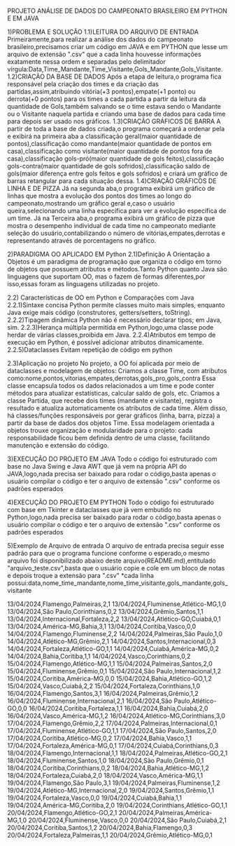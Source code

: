 PROJETO ANÁLISE DE DADOS DO CAMPEONATO BRASILEIRO EM PYTHON E EM JAVA

1)PROBLEMA E SOLUÇÃO
1.1)LEITURA DO ARQUIVO DE ENTRADA
Primeiramente,para realizar a análise dos dados do campeonato brasileiro,precisamos criar um código em JAVA e em PYTHON que lesse um arquivo de extensão ".csv" que a cada linha houvesse informações exatamente nessa ordem e separadas pelo delimitador vírgula:Data,Time_Mandante,Time_Visitante,Gols_Mandante,Gols_Visitante.
1.2)CRIAÇÃO DA BASE DE DADOS
Após a etapa de leitura,o programa fica responsável pela criação dos times e da criação das partidas,assim,atribuindo vitória(+3 pontos),empate(+1 ponto) ou derrota(+0 pontos) para os times a cada partida a partir da leitura da quantidade de Gols,também salvando se o time estava sendo o Mandante ou o Visitante naquela partida e criando uma base de dados para cada time para depois ser usado nos gráficos.
1.3)CRIAÇÃO GRÁFICOS DE BARRA
A partir de toda a base de dados criada,o programa começará a ordenar pela e exibirá na primeira aba a classificação geral(maior quantidade de pontos),classificação como mandante(maior quantidade de pontos em casa),classificação como visitante(maior quantidade de pontos fora de casa),classificação gols-pró(maior quantidade de gols feitos),classificação gols-contra(maior quantidade de gols sofridos),classificação saldo de gols(maior diferença entre gols feitos e gols sofridos) e criará um gráfico de barras retangular para cada situação dessa.
1.4)CRIAÇÃO GRÁFICOS DE LINHA E DE PIZZA
Já na segunda aba,o programa exibirá um gráfico de linhas que mostra a evolução dos pontos dos times ao longo do campeonato,mostrando um gráfico geral e,caso o usuário queira,selecionando uma linha específica para ver a evolução específica de um time.
Já na Terceira aba,o programa exibirá um gráfico de pizza que mostra o desempenho individual de cada time no campeonato mediante seleção do usuário,contabilizando o número de vitórias,empates,derrotas e representando através de porcentagens no gráfico.

2)PARADIGMA OO APLICADO EM Python
2.1)Definição
A Orientação a Objetos é um paradigma de programação que organiza o código em torno de objetos que possuem atributos e métodos.Tanto Python quanto Java são linguagens que suportam OO, mas o fazem de formas diferentes,por isso,essas foram as linguagens utilizadas no projeto.

2.2) Características de OO em Python e Comparações com Java
2.2.1)Sintaxe concisa
Python permite classes muito mais simples, enquanto Java exige mais código (construtores, getters/setters, toString).
2.2.2)Tipagem dinâmica
Python não é necessário declarar tipos; em Java, sim.
2.2.3)Herança múltipla
permitida em Python,logo,uma classe pode herdar de várias classes,proibida em Java.
2.2.4)Atributos em tempo de execução
em Python, é possível adicionar atributos dinamicamente.
2.2.5)Dataclasses
Evitam repetição de código em python

2.3)Aplicação no projeto
No projeto, a OO foi aplicada por meio de dataclasses e modelagem de objetos:
Criamos a classe Time, com atributos como:nome,pontos,vitorias,empates,derrotas,gols_pro,gols_contra
Essa classe encapsula todos os dados relacionados a um time e pode conter métodos para atualizar estatísticas, calcular saldo de gols, etc.
Criamos a classe Partida, que recebe dois times (mandante e visitante), registra o resultado e atualiza automaticamente os atributos de cada time.
Além disso, há classes/funções responsáveis por gerar gráficos (linha, barra, pizza) a partir da base de dados dos objetos Time.
Essa modelagem orientada a objetos trouxe organização e modularidade para o projeto: cada responsabilidade ficou bem definida dentro de uma classe, facilitando manutenção e extensão do código.

3)EXECUÇÃO DO PROJETO EM JAVA
Todo o código foi estruturado com base no Java Swing e Java AWT que já vem na própria API do JAVA,logo,nada precisa ser baixado para rodar o código,basta apenas o usuário compilar o código e ter o arquivo de extensão ".csv" conforme os padrões esperados

4)EXECUÇÃO DO PROJETO EM PYTHON
Todo o código foi estruturado com base em Tkinter e dataclasses que já vem embutido no Python,logo,nada precisa ser baixado para rodar o código,basta apenas o usuário compilar o código e ter o arquivo de extensão ".csv" conforme os padrões esperados

5)Exemplo de Arquivo de entrada
O arquivo de entrada precisa seguir esse padrão para que o programa funcione conforme o esperado,o mesmo arquivo foi disponibilizado abaixo deste arquivo(README.md),entitulado "arquivo_teste.csv",basta que o usuário copie e cole em um bloco de notas e depois troque a extensão para ".csv"
*cada linha possui:data,nome_time_mandante,nome_time_visitante,gols_mandante,gols_visitante

13/04/2024,Flamengo,Palmeiras,2,1
13/04/2024,Fluminense,Atlético-MG,1,0
13/04/2024,São Paulo,Corinthians,0,2
13/04/2024,Grêmio,Santos,1,1
13/04/2024,Internacional,Fortaleza,2,2
13/04/2024,Atlético-GO,Cuiabá,0,1
13/04/2024,América-MG,Bahia,3,1
13/04/2024,Coritiba,Vasco,0,0
14/04/2024,Flamengo,Fluminense,2,2
14/04/2024,Palmeiras,São Paulo,1,0
14/04/2024,Atlético-MG,Grêmio,2,1
14/04/2024,Santos,Internacional,0,3
14/04/2024,Fortaleza,Atlético-GO,1,1
14/04/2024,Cuiabá,América-MG,0,2
14/04/2024,Bahia,Coritiba,1,1
14/04/2024,Vasco,Corinthians,0,2
15/04/2024,Flamengo,Atlético-MG,1,1
15/04/2024,Palmeiras,Santos,2,0
15/04/2024,Fluminense,Grêmio,0,1
15/04/2024,São Paulo,Internacional,1,2
15/04/2024,Coritiba,América-MG,0,0
15/04/2024,Bahia,Atlético-GO,1,2
15/04/2024,Vasco,Cuiabá,2,2
15/04/2024,Fortaleza,Corinthians,1,0
16/04/2024,Flamengo,Santos,3,1
16/04/2024,Palmeiras,Grêmio,1,2
16/04/2024,Fluminense,Internacional,2,1
16/04/2024,São Paulo,Atlético-GO,0,0
16/04/2024,Coritiba,Fortaleza,1,1
16/04/2024,Bahia,Cuiabá,2,0
16/04/2024,Vasco,América-MG,1,2
16/04/2024,Atlético-MG,Corinthians,3,0
17/04/2024,Flamengo,Grêmio,2,2
17/04/2024,Palmeiras,Internacional,0,1
17/04/2024,Fluminense,Atlético-GO,1,1
17/04/2024,São Paulo,Santos,2,0
17/04/2024,Coritiba,Atlético-MG,0,2
17/04/2024,Bahia,Vasco,1,1
17/04/2024,Fortaleza,América-MG,0,1
17/04/2024,Cuiabá,Corinthians,0,3
18/04/2024,Flamengo,Internacional,1,1
18/04/2024,Palmeiras,Atlético-GO,2,1
18/04/2024,Fluminense,Santos,1,0
18/04/2024,São Paulo,Grêmio,0,1
18/04/2024,Coritiba,Corinthians,0,2
18/04/2024,Bahia,Atlético-MG,1,2
18/04/2024,Fortaleza,Cuiabá,2,0
18/04/2024,Vasco,América-MG,1,1
19/04/2024,Flamengo,São Paulo,3,1
19/04/2024,Palmeiras,Fluminense,1,2
19/04/2024,Atlético-MG,Internacional,2,0
19/04/2024,Santos,Grêmio,1,1
19/04/2024,Fortaleza,Vasco,0,0
19/04/2024,Cuiabá,Bahia,1,1
19/04/2024,América-MG,Coritiba,2,0
19/04/2024,Corinthians,Atlético-GO,1,1
20/04/2024,Flamengo,Atlético-GO,2,1
20/04/2024,Palmeiras,América-MG,1,0
20/04/2024,Fluminense,Vasco,0,0
20/04/2024,São Paulo,Cuiabá,2,1
20/04/2024,Coritiba,Santos,1,2
20/04/2024,Bahia,Flamengo,0,3
20/04/2024,Fortaleza,Palmeiras,1,1
20/04/2024,Grêmio,Atlético-MG,0,1






